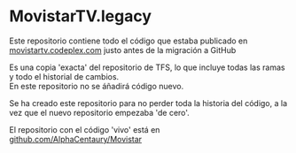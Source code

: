 # MovistarTV.legacy
Este repositorio contiene todo el código que estaba publicado en [movistartv.codeplex.com](https://movistartv.codeplex.com) justo antes de la migración a GitHub

Es una copia 'exacta' del repositorio de TFS, lo que incluye todas las ramas y todo el historial de cambios.  
En este repositorio no se áñadirá código nuevo.

Se ha creado este repositorio para no perder toda la historia del código, a la vez que el nuevo repositorio empezaba 'de cero'.

El repositorio con el código 'vivo' está en [github.com/AlphaCentaury/Movistar](https://github.com/AlphaCentaury/Movistar)
